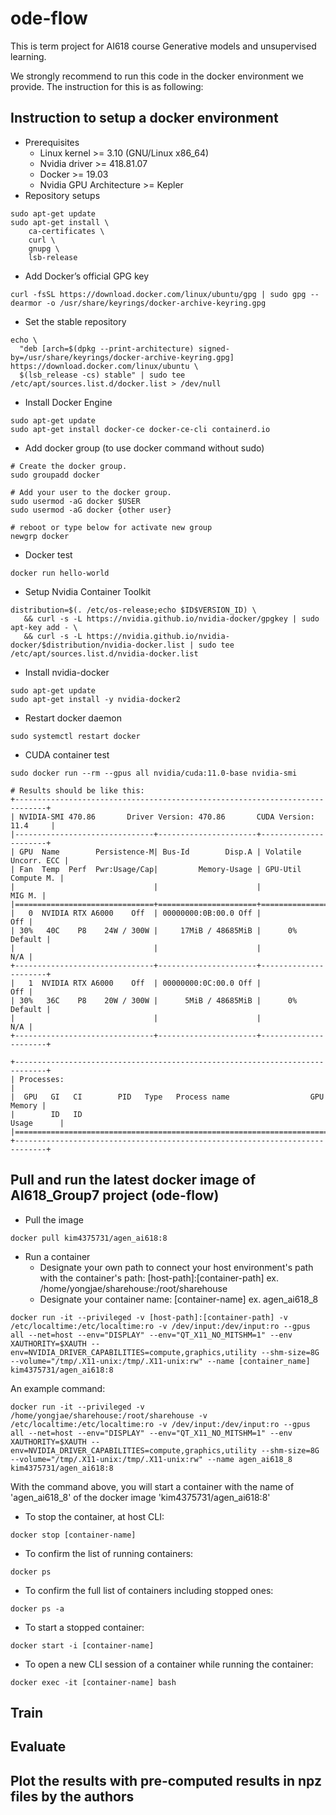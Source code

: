 # ode-flow
This is term project for AI618 course Generative models and unsupervised learning. 

We strongly recommend to run this code in the docker environment we provide. The instruction for this is as following:

## Instruction to setup a docker environment
- Prerequisites
    - Linux kernel >= 3.10 (GNU/Linux x86_64)
    - Nvidia driver >= 418.81.07
    - Docker >= 19.03
    - Nvidia GPU Architecture >= Kepler
- Repository setups
```
sudo apt-get update
sudo apt-get install \
    ca-certificates \
    curl \
    gnupg \
    lsb-release

```
- Add Docker’s official GPG key
```
curl -fsSL https://download.docker.com/linux/ubuntu/gpg | sudo gpg --dearmor -o /usr/share/keyrings/docker-archive-keyring.gpg
```
- Set the stable repository
```
echo \
  "deb [arch=$(dpkg --print-architecture) signed-by=/usr/share/keyrings/docker-archive-keyring.gpg] https://download.docker.com/linux/ubuntu \
  $(lsb_release -cs) stable" | sudo tee /etc/apt/sources.list.d/docker.list > /dev/null
```
- Install Docker Engine
```
sudo apt-get update
sudo apt-get install docker-ce docker-ce-cli containerd.io
```
- Add docker group (to use docker command without sudo)
```
# Create the docker group.
sudo groupadd docker

# Add your user to the docker group.
sudo usermod -aG docker $USER
sudo usermod -aG docker {other user}

# reboot or type below for activate new group
newgrp docker
```
- Docker test 
```
docker run hello-world
```
- Setup Nvidia Container Toolkit 
```
distribution=$(. /etc/os-release;echo $ID$VERSION_ID) \
   && curl -s -L https://nvidia.github.io/nvidia-docker/gpgkey | sudo apt-key add - \
   && curl -s -L https://nvidia.github.io/nvidia-docker/$distribution/nvidia-docker.list | sudo tee /etc/apt/sources.list.d/nvidia-docker.list
```
- Install nvidia-docker
```
sudo apt-get update
sudo apt-get install -y nvidia-docker2
```
- Restart docker daemon
```
sudo systemctl restart docker
```
- CUDA container test
```
sudo docker run --rm --gpus all nvidia/cuda:11.0-base nvidia-smi

# Results should be like this:
+-----------------------------------------------------------------------------+
| NVIDIA-SMI 470.86       Driver Version: 470.86       CUDA Version: 11.4     |
|-------------------------------+----------------------+----------------------+
| GPU  Name        Persistence-M| Bus-Id        Disp.A | Volatile Uncorr. ECC |
| Fan  Temp  Perf  Pwr:Usage/Cap|         Memory-Usage | GPU-Util  Compute M. |
|                               |                      |               MIG M. |
|===============================+======================+======================|
|   0  NVIDIA RTX A6000    Off  | 00000000:0B:00.0 Off |                  Off |
| 30%   40C    P8    24W / 300W |     17MiB / 48685MiB |      0%      Default |
|                               |                      |                  N/A |
+-------------------------------+----------------------+----------------------+
|   1  NVIDIA RTX A6000    Off  | 00000000:0C:00.0 Off |                  Off |
| 30%   36C    P8    20W / 300W |      5MiB / 48685MiB |      0%      Default |
|                               |                      |                  N/A |
+-------------------------------+----------------------+----------------------+
                                                                               
+-----------------------------------------------------------------------------+
| Processes:                                                                  |
|  GPU   GI   CI        PID   Type   Process name                  GPU Memory |
|        ID   ID                                                   Usage      |
|=============================================================================|
+-----------------------------------------------------------------------------+
```


## Pull and run the latest docker image of AI618_Group7 project (ode-flow)
- Pull the image
```
docker pull kim4375731/agen_ai618:8
```
- Run a container
    - Designate your own path to connect your host environment's path with the container's path: [host-path]:[container-path]
    ex. /home/yongjae/sharehouse:/root/sharehouse
    - Designate your container name: [container-name]
    ex. agen_ai618_8
```
docker run -it --privileged -v [host-path]:[container-path] -v /etc/localtime:/etc/localtime:ro -v /dev/input:/dev/input:ro --gpus all --net=host --env="DISPLAY" --env="QT_X11_NO_MITSHM=1" --env XAUTHORITY=$XAUTH --env=NVIDIA_DRIVER_CAPABILITIES=compute,graphics,utility --shm-size=8G --volume="/tmp/.X11-unix:/tmp/.X11-unix:rw" --name [container_name] kim4375731/agen_ai618:8
```
An example command:
```
docker run -it --privileged -v /home/yongjae/sharehouse:/root/sharehouse -v /etc/localtime:/etc/localtime:ro -v /dev/input:/dev/input:ro --gpus all --net=host --env="DISPLAY" --env="QT_X11_NO_MITSHM=1" --env XAUTHORITY=$XAUTH --env=NVIDIA_DRIVER_CAPABILITIES=compute,graphics,utility --shm-size=8G --volume="/tmp/.X11-unix:/tmp/.X11-unix:rw" --name agen_ai618_8 kim4375731/agen_ai618:8
```
With the command above, you will start a container with the name of 'agen_ai618_8' of the docker image 'kim4375731/agen_ai618:8'

- To stop the container, at host CLI:
```
docker stop [container-name]
```
- To confirm the list of running containers:
```
docker ps
```
- To confirm the full list of containers including stopped ones:
```
docker ps -a
```
- To start a stopped container: 
```
docker start -i [container-name]
```
- To open a new CLI session of a container while running the container:
```
docker exec -it [container-name] bash
```

## Train
## Evaluate
## Plot the results with pre-computed results in npz files by the authors
